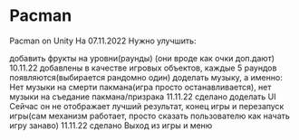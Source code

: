 # Pacman
Pacman on Unity На 07.11.2022 Нужно улучшить:

добавить фрукты на уровни(раунды) (они вроде как очки доп.дают) 10.11.22 добавлены в качестве игровых объектов, каждые 5 раундов появляются(выбирается рандомно один)
доделать музыку, а именно: Нет музыки на смерти пакмана(игра просто останавливается), нет музыки на съедание пакмана/призрака 11.11.22 сделано
доделать UI Сейчас он не отображает лучший результат, конец игры и перезапуск игры(сам механизм работает, просто сказать пользователю как начать игру занаво) 11.11.22 сделано
Выход из игры и меню
